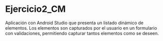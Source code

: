 # Ejercicio2_CM
Aplicación con Android Studio que presenta un listado dinámico de elementos. Los elementos son capturados por el usuario en un formulario con validaciones, permitiendo capturar tantos elementos como se deseen.
